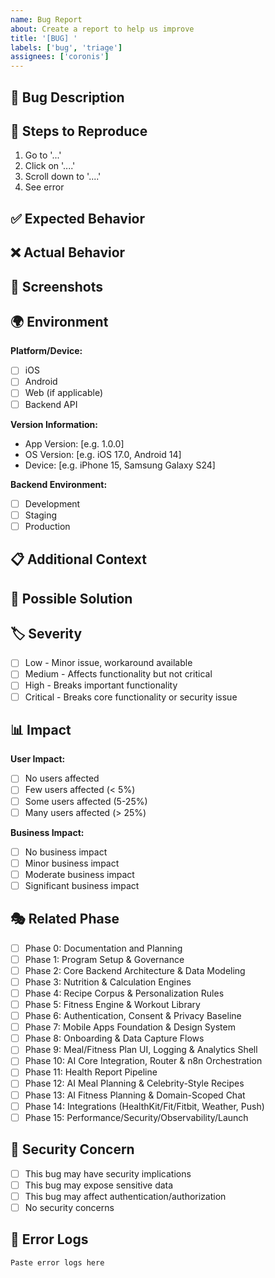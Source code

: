 ```yaml
---
name: Bug Report
about: Create a report to help us improve
title: '[BUG] '
labels: ['bug', 'triage']
assignees: ['coronis']
---
```


## 🐛 Bug Description

<!-- A clear and concise description of what the bug is -->

## 🔄 Steps to Reproduce

1. Go to '...'
2. Click on '....'
3. Scroll down to '....'
4. See error

## ✅ Expected Behavior

<!-- A clear and concise description of what you expected to happen -->

## ❌ Actual Behavior

<!-- A clear and concise description of what actually happened -->

## 📸 Screenshots

<!-- If applicable, add screenshots to help explain your problem -->

## 🌍 Environment

**Platform/Device:**
- [ ] iOS
- [ ] Android
- [ ] Web (if applicable)
- [ ] Backend API

**Version Information:**
- App Version: [e.g. 1.0.0]
- OS Version: [e.g. iOS 17.0, Android 14]
- Device: [e.g. iPhone 15, Samsung Galaxy S24]

**Backend Environment:**
- [ ] Development
- [ ] Staging
- [ ] Production

## 📋 Additional Context

<!-- Add any other context about the problem here -->

## 🔧 Possible Solution

<!-- If you have a suggestion for how to fix the bug, please describe it here -->

## 🏷️ Severity

- [ ] Low - Minor issue, workaround available
- [ ] Medium - Affects functionality but not critical
- [ ] High - Breaks important functionality
- [ ] Critical - Breaks core functionality or security issue

## 📊 Impact

**User Impact:**
- [ ] No users affected
- [ ] Few users affected (< 5%)
- [ ] Some users affected (5-25%)
- [ ] Many users affected (> 25%)

**Business Impact:**
- [ ] No business impact
- [ ] Minor business impact
- [ ] Moderate business impact
- [ ] Significant business impact

## 🎭 Related Phase

<!-- Which development phase is this bug related to? -->

- [ ] Phase 0: Documentation and Planning
- [ ] Phase 1: Program Setup & Governance
- [ ] Phase 2: Core Backend Architecture & Data Modeling
- [ ] Phase 3: Nutrition & Calculation Engines
- [ ] Phase 4: Recipe Corpus & Personalization Rules
- [ ] Phase 5: Fitness Engine & Workout Library
- [ ] Phase 6: Authentication, Consent & Privacy Baseline
- [ ] Phase 7: Mobile Apps Foundation & Design System
- [ ] Phase 8: Onboarding & Data Capture Flows
- [ ] Phase 9: Meal/Fitness Plan UI, Logging & Analytics Shell
- [ ] Phase 10: AI Core Integration, Router & n8n Orchestration
- [ ] Phase 11: Health Report Pipeline
- [ ] Phase 12: AI Meal Planning & Celebrity-Style Recipes
- [ ] Phase 13: AI Fitness Planning & Domain-Scoped Chat
- [ ] Phase 14: Integrations (HealthKit/Fit/Fitbit, Weather, Push)
- [ ] Phase 15: Performance/Security/Observability/Launch

## 🚨 Security Concern

- [ ] This bug may have security implications
- [ ] This bug may expose sensitive data
- [ ] This bug may affect authentication/authorization
- [ ] No security concerns

## 📝 Error Logs

<!-- Include relevant error logs, stack traces, or console output -->

```
Paste error logs here
```
